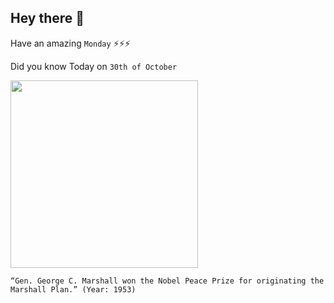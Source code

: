 ## Hey there 👋
Have an amazing `Monday` ⚡⚡⚡

Did you know Today on `30th of October`
 
 [<img src="https://www.marshallfoundation.org/marshall/wp-content/uploads/sites/22/2014/04/marshallplanhistory.jpg" width="300" />](https://www.marshallfoundation.org/blog/nobel-peace-prize/#:~:text=On%20December%2010%2C%201953%2C%20General,which%20had%20concluded%20in%201952.) 
 ```
“Gen. George C. Marshall won the Nobel Peace Prize for originating the Marshall Plan.” (Year: 1953)
```

